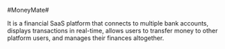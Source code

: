 #MoneyMate#

It is a financial SaaS platform that connects to multiple bank accounts, displays transactions in real-time, allows users to transfer money to other platform users, and manages their finances altogether.
